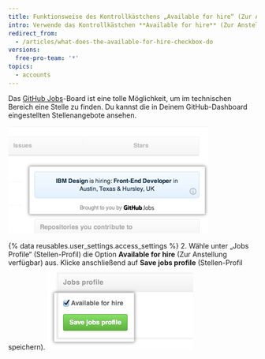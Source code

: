 ```yaml
---
title: Funktionsweise des Kontrollkästchens „Available for hire“ (Zur Anstellung verfügbar)
intro: Verwende das Kontrollkästchen **Available for hire** (Zur Anstellung verfügbar), um GitHub Jobs-Beiträge in GitHub anzuzeigen.
redirect_from:
  - /articles/what-does-the-available-for-hire-checkbox-do
versions:
  free-pro-team: '*'
topics:
  - accounts
---
```


Das [GitHub Jobs](https://jobs.github.com/)-Board ist eine tolle Möglichkeit, um im technischen Bereich eine Stelle zu finden. Du kannst die in Deinem GitHub-Dashboard eingestellten Stellenangebote ansehen.

![GitHub Jobs-Anzeigen im Dashboard](/assets/images/help/settings/jobs-ads-on-dashboard.png)

{% data reusables.user_settings.access_settings %}
2. Wähle unter „Jobs Profile“ (Stellen-Profil) die Option **Available for hire** (Zur Anstellung verfügbar) aus. Klicke anschließend auf **Save jobs profile** (Stellen-Profil speichern). ![Einstellungen für Stellen-Profil](/assets/images/help/settings/jobs-profile-settings.png)
